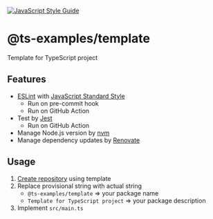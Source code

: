[![JavaScript Style Guide](https://img.shields.io/badge/code_style-standard-brightgreen.svg)](https://standardjs.com)

# @ts-examples/template

Template for TypeScript project

## Features

- [ESLint](https://eslint.org/) with [JavaScript Standard Style](https://standardjs.com/)
    - Run on pre-commit hook
    - Run on GitHub Action
- Test by [Jest](https://jestjs.io/)
    - Run on GitHub Action
- Manage Node.js version by [nvm](https://github.com/nvm-sh/nvm)
- Manage dependency updates by [Renovate](https://renovatebot.com/)

## Usage

1. [Create repository](https://github.com/ts-examples/template/generate) using template
2. Replace provisional string with actual string
    - `@ts-examples/template` => your package name
    - `Template for TypeScript project` => your package description
3. Implement `src/main.ts`
